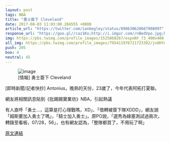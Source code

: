 ```yaml
---
layout: post
tags: NBA
title: "勇士簽下 Cleveland"
date: 2017-08-03 11:03:00.284555 +0800
article_url: "https://twitter.com/ianbegley/status/890630628667908097"
response_url: "https://goo.gl//caz1Ko;http://i.imgur.com//nBedVpo.jpg;http://i.imgur.com//a//YFGxe.jpg"
img: https://pbs.twimg.com/profile_images/1525868267/espnNY_73_400x400.jpg
all_img: https://pbs.twimg.com/profile_images/795411976721723392/jnOHYn4Q_400x400.jpg;http://i.imgur.com//nBedVpo.jpg;http://i.imgur.com/ZvDn33O.jpg?fb
push: 205
boo: 4
neutral: 45
---
```


<figure>
<img src="https://pbs.twimg.com/profile_images/1525868267/espnNY_73_400x400.jpg" alt="image">
<figcaption>
[情報] 勇士簽下 Cleveland
</figcaption>
</figure>



[即時新聞/記者快抄] Antonius，晚熟的天份，23歲了，今年代表阿拓打夏聯。

網友將相關訊息貼到《批踢踢實業坊》NBA，引起熱議

有人直呼「勇士...，這算是打心理戰嗎，XD」、「借轉被簽下隊XDDD」，網友說「姆斯要加入勇士了嗎」，「騎士加入勇士」。原PO說，「選秀為綠塞測試過兩次，轉錄至看板，07/28，56」，也有網友認為，「整隊都買了，不用玩了啊」

<a href = "https://www.ptt.cc/bbs/NBA/M.1501178987.A.FFD.html">原文連結</a>


